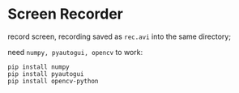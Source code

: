 # Screen Recorder

record screen, recording saved as `rec.avi` into the same directory; 

need `numpy, pyautogui, opencv` to work:
```
pip install numpy
pip install pyautogui
pip install opencv-python
```
